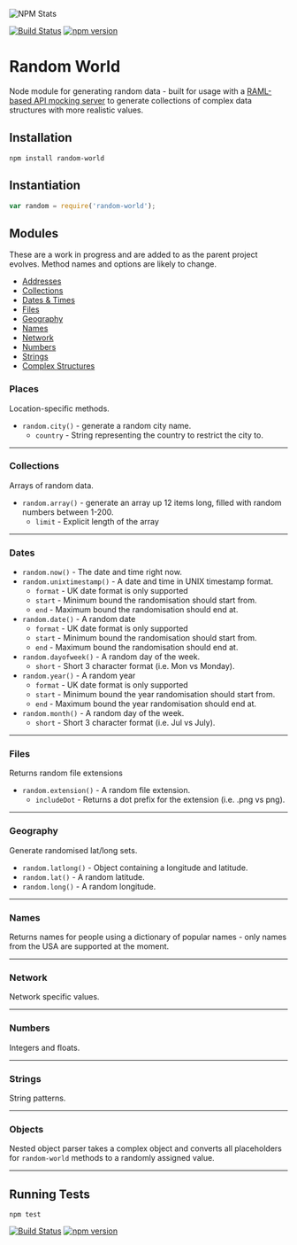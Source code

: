 ![NPM Stats](https://nodei.co/npm/random-world.png?downloads=true&downloadRank=true&stars=true)

[![Build Status](https://travis-ci.org/drb/random-world.svg)](https://travis-ci.org/drb/random-world) [![npm version](https://badge.fury.io/js/random-world.svg)](http://badge.fury.io/js/random-world)

# Random World

Node module for generating random data - built for usage with a [RAML-based API mocking server](https://www.npmjs.com/package/raml-mock-server) to generate collections of complex data structures with more realistic values.

## Installation

`npm install random-world`

## Instantiation

```javascript
var random = require('random-world');
```
## Modules

These are a work in progress and are added to as the parent project evolves. Method names and options are likely to change.

* [Addresses](#addresses)
* [Collections](#collections)
* [Dates & Times](#dates)
* [Files](#files)
* [Geography](#geography)
* [Names](#names)
* [Network](#network)
* [Numbers](#numbers)
* [Strings](#strings)
* [Complex Structures](#objects)

### Places

Location-specific methods.

* `random.city()` - generate a random city name.
  * `country` - String representing the country to restrict the city to.

---

### Collections

Arrays of random data.

* `random.array()` - generate an array up 12 items long, filled with random numbers between 1-200.
  * `limit` - Explicit length of the array

---

### Dates

* `random.now()` - The date and time right now.
* `random.unixtimestamp()` - A date and time in UNIX timestamp format.
  * `format` - UK date format is only supported
  * `start` - Minimum bound the randomisation should start from.
  * `end` - Maximum bound the randomisation should end at.
* `random.date()` - A random date
  * `format` - UK date format is only supported
  * `start` - Minimum bound the randomisation should start from.
  * `end` - Maximum bound the randomisation should end at.
* `random.dayofweek()` - A random day of the week.
  * `short` - Short 3 character format (i.e. Mon vs Monday).
* `random.year()` - A random year
  * `format` - UK date format is only supported
  * `start` - Minimum bound the year randomisation should start from.
  * `end` - Maximum bound the year randomisation should end at.
* `random.month()` - A random day of the week.
  * `short` - Short 3 character format (i.e. Jul vs July).

---

### Files

Returns random file extensions

* `random.extension()` - A random file extension.
  * `includeDot` - Returns a dot prefix for the extension (i.e. .png vs png).
  
---

### Geography

Generate randomised lat/long sets.

* `random.latlong()` - Object containing a longitude and latitude.
* `random.lat()` - A random latitude.
* `random.long()` - A random longitude.

---

### Names

Returns names for people using a dictionary of popular names - only names from the USA are supported at the moment.

---

### Network

Network specific values.

---

### Numbers

Integers and floats.

---

### Strings

String patterns.

---

### Objects

Nested object parser takes a complex object and converts all placeholders for `random-world` methods to a randomly assigned value.

---

## Running Tests

`npm test`

[![Build Status](https://travis-ci.org/drb/random-world.svg)](https://travis-ci.org/drb/random-world) [![npm version](https://badge.fury.io/js/random-world.svg)](http://badge.fury.io/js/random-world)

